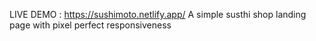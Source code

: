 LIVE DEMO : https://sushimoto.netlify.app/
A simple susthi shop landing page with pixel perfect responsiveness
